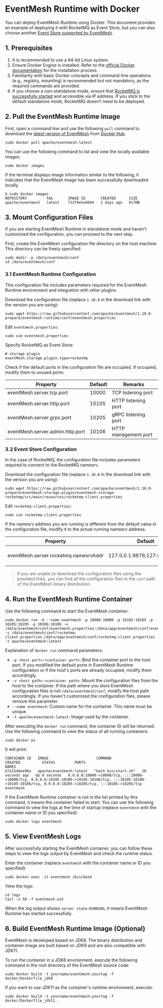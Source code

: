# EventMesh Runtime with Docker

You can deploy EventMesh Runtime using Docker. This document provides an example of deploying it with RocketMQ as Event Store, but you can also choose another [Event Store supported by EventMesh](https://github.com/apache/eventmesh/tree/master/eventmesh-storage-plugin).

## 1. Prerequisites

1. It is recommended to use a 64-bit Linux system.
2. Ensure Docker Engine is installed. Refer to the [official Docker documentation](https://docs.docker.com/engine/install/) for the installation process.
3. Familiarity with basic Docker concepts and command-line operations (e.g., registry, mounting) is recommended but not mandatory, as the required commands are provided.
4. If you choose a non-standalone mode, ensure that [RocketMQ is successfully started](https://rocketmq.apache.org/docs/quick-start/) and accessible via IP address. If you stick to the default standalone mode, RocketMQ doesn't need to be deployed.

## 2. Pull the EventMesh Runtime Image

First, open a command line and use the following `pull` command to download the [latest version of EventMesh](https://eventmesh.apache.org/events/release-notes/) from [Docker Hub](https://hub.docker.com/r/apache/eventmesh/tags).

```shell
sudo docker pull apache/eventmesh:latest
```

You can use the following command to list and view the locally available images.

```shell
sudo docker images
```

If the terminal displays image information similar to the following, it indicates that the EventMesh image has been successfully downloaded locally.

```shell
$ sudo docker images
REPOSITORY         TAG       IMAGE ID       CREATED      SIZE
apache/eventmesh   latest    f32f9e5e4694   2 days ago   917MB
```

## 3. Mount Configuration Files

If you are starting EventMesh Runtime in standalone mode and haven't customized the configuration, you can proceed to the next step.

First, create the EventMesh configuration file directory on the host machine. This directory can be freely specified:

```shell
sudo mkdir -p /data/eventmesh/conf
cd /data/eventmesh/conf
```

### 3.1 EventMesh Runtime Configuration

This configuration file includes parameters required for the EventMesh Runtime environment and integration with other plugins.

Download the configuration file (replace `1.10.0` in the download link with the version you are using):

```shell
sudo wget https://raw.githubusercontent.com/apache/eventmesh/1.10.0-prepare/eventmesh-runtime/conf/eventmesh.properties
```

Edit `eventmesh.properties`:

```shell
sudo vim eventmesh.properties
```

Specify RocketMQ as Event Store:

```properties
# storage plugin
eventMesh.storage.plugin.type=rocketmq
```

Check if the default ports in the configuration file are occupied. If occupied, modify them to unused ports:

| Property                           | Default | Remarks             |
| ---------------------------------- | ------- | ------------------- |
| eventMesh.server.tcp.port           | 10000   | TCP listening port  |
| eventMesh.server.http.port          | 10105   | HTTP listening port |
| eventMesh.server.grpc.port          | 10205   | gRPC listening port |
| eventMesh.server.admin.http.port    | 10106   | HTTP management port |

### 3.2 Event Store Configuration

In the case of RocketMQ, the configuration file includes parameters required to connect to the RocketMQ namesrv.

Download the configuration file (replace `1.10.0` in the download link with the version you are using):

```shell
sudo wget https://raw.githubusercontent.com/apache/eventmesh/1.10.0-prepare/eventmesh-storage-plugin/eventmesh-storage-rocketmq/src/main/resources/rocketmq-client.properties
```

Edit `rocketmq-client.properties`:

```shell
sudo vim rocketmq-client.properties
```

If the namesrv address you are running is different from the default value in the configuration file, modify it to the actual running namesrv address.

| Property                                  | Default                        | Remarks                            |
| ----------------------------------------- | ------------------------------ | ----------------------------------- |
| eventMesh.server.rocketmq.namesrvAddr     | 127.0.0.1:9876;127.0.0.1:9876  | RocketMQ namesrv address           |

>If you are unable to download the configuration files using the provided links, you can find all the configuration files in the `conf` path of the EventMesh binary distribution.

## 4. Run the EventMesh Runtime Container

Use the following command to start the EventMesh container:

```shell
sudo docker run -d --name eventmesh -p 10000:10000 -p 10105:10105 -p 10205:10205 -p 10106:10106 -v /data/eventmesh/conf/eventmesh.properties:/data/app/eventmesh/conf/eventmesh.properties -v /data/eventmesh/conf/rocketmq-client.properties:/data/app/eventmesh/conf/rocketmq-client.properties -t apache/eventmesh:latest
```

Explanation of `docker run` command parameters:

- `-p <host port>:<container port>`: Bind the container port to the host port. If you modified the default ports in EventMesh Runtime configuration or if the host's ports are already occupied, modify them accordingly.
- `-v <host path>:<container path>`: Mount the configuration files from the host to the container. If the path where you store EventMesh configuration files is not `/data/eventmesh/conf`, modify the host path accordingly. If you haven't customized the configuration files, please remove this parameter.
- `--name eventmesh`: Custom name for the container. This name must be unique.
- `-t apache/eventmesh:latest`: Image used by the container.

After executing the `docker run` command, the container ID will be returned. Use the following command to view the status of all running containers:

```shell
sudo docker ps
```

It will print:

```shell
CONTAINER ID   IMAGE                      COMMAND               CREATED          STATUS         PORTS                                                                                                                                                                 NAMES
b7a1546ee96a   apache/eventmesh:latest   "bash bin/start.sh"   10 seconds ago   Up 8 seconds   0.0.0.0:10000->10000/tcp, :::10000->10000/tcp, 0.0.0.0:10105-10106->10105-10106/tcp, :::10105-10106->10105-10106/tcp, 0.0.0.0:10205->10205/tcp, :::10205->10205/tcp   eventmesh
```

If the EventMesh Runtime container is not in the list printed by this command, it means the container failed to start. You can use the following command to view the logs at the time of startup (replace `eventmesh` with the container name or ID you specified):

```shell
sudo docker logs eventmesh
```

## 5. View EventMesh Logs

After successfully starting the EventMesh container, you can follow these steps to view the logs output by EventMesh and check the runtime status.

Enter the container (replace `eventmesh` with the container name or ID you specified):

```shell
sudo docker exec -it eventmesh /bin/bash
```

View the logs:

```shell
cd logs
tail -n 50 -f eventmesh.out
```

When the log output shows `server state:RUNNING`, it means EventMesh Runtime has started successfully.

## 6. Build EventMesh Runtime Image (Optional)

EventMesh is developed based on JDK8. The binary distribution and container image are built based on JDK8 and are also compatible with JDK11.

To run the container in a JDK8 environment, execute the following command in the root directory of the EventMesh source code:

```shell
sudo docker build -t yourname/eventmesh:yourtag -f docker/Dockerfile_jdk8 .
```

If you want to use JDK11 as the container's runtime environment, execute:

```shell
sudo docker build -t yourname/eventmesh:yourtag -f docker/Dockerfile_jdk11 .
```